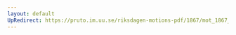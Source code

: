 ```yaml
---
layout: default
UpRedirect: https://pruto.im.uu.se/riksdagen-motions-pdf/1867/mot_1867__ak__13/mot_1867__ak__13-002.pdf
---
```

